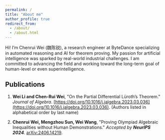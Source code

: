 ```yaml
---
permalink: /
title: "About me"
author_profile: true
redirect_from: 
  - /about/
  - /about.html
---
```


Hi! I’m Chenrui Wei (魏陈锐), a research engineer at ByteDance specializing in automated reasoning and AI for theorem proving. My passion for artificial intelligence was sparked by real-world industrial challenges. I am committed to advancing the field and working toward the long-term goal of human-level or even superintelligence.

## Publications
1. **Wei Li and Chen-Rui Wei**, "On the Partial Differential Lüroth’s Theorem." *Journal of Algebra*. [https://doi.org/10.1016/j.jalgebra.2023.03.036](https://doi.org/10.1016/j.jalgebra.2023.03.036). (Authors listed in alphabetical order by last name)

2. **Chenrui Wei, Mengzhou Sun, Wei Wang**, "Proving Olympiad Algebraic Inequalities without Human Demonstrations." *Accepted by **NeurIPS 2024***. [arXiv:2406.14219](https://arxiv.org/pdf/2406.14219).
